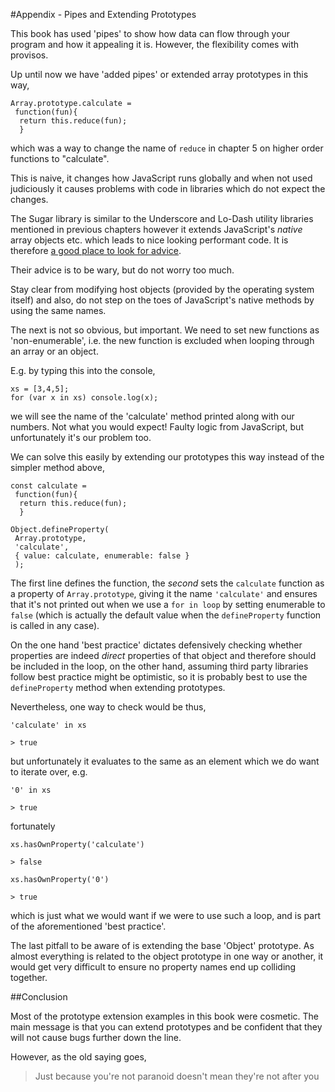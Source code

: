 #Appendix - Pipes and Extending Prototypes

This book has used 'pipes' to show how data can flow through your program and how it appealing it is. However, the flexibility comes with provisos.

Up until now we have 'added pipes' or extended array prototypes in this way,

~~~~~~~~
Array.prototype.calculate =
 function(fun){
  return this.reduce(fun);
  }
~~~~~~~~

which was a way to change the name of `reduce` in chapter 5 on higher order functions to "calculate".

This is naive, it changes how JavaScript runs globally and when not used judiciously it causes problems with code in libraries which do not expect the changes.

The Sugar library is similar to the Underscore and Lo-Dash utility libraries mentioned in previous chapters however it extends JavaScript's *native* array objects etc. which leads to nice looking performant code. It is therefore [a good place to look for advice](http://sugarjs.com/native).

Their advice is to be wary, but do not worry too much.

Stay clear from modifying host objects (provided by the operating system itself) and also, do not step on the toes of JavaScript's native methods by using the same names.

The next is not so obvious, but important. We need to set new functions as 'non-enumerable', i.e. the new function is excluded when looping through an array or an object.

E.g. by typing this into the console,

~~~~~~~~
xs = [3,4,5];
for (var x in xs) console.log(x);
~~~~~~~~

we will see the name of the 'calculate' method printed along with our numbers. Not what you would expect! Faulty logic from JavaScript, but unfortunately it's our problem too.

We can solve this easily by extending our prototypes this way instead of the simpler method above,

~~~~~~~~
const calculate =
 function(fun){
  return this.reduce(fun);
  }

Object.defineProperty(
 Array.prototype,
 'calculate',
 { value: calculate, enumerable: false }
 );
~~~~~~~~

The first line defines the function, the *second* sets the `calculate` function as a property of `Array.prototype`, giving it the name `'calculate'` and ensures that it's not printed out when we use a `for in loop` by setting enumerable to `false` (which is actually the default value when the `defineProperty` function is called in any case).

On the one hand 'best practice' dictates defensively checking whether properties are indeed *direct* properties of that object and therefore should be included in the loop, on the other hand, assuming third party libraries follow best practice might be optimistic, so it is probably best to use the `defineProperty` method when extending prototypes.

Nevertheless, one way to check would be thus,

`'calculate' in xs`

`> true`

but unfortunately it evaluates to the same as an element which we do want to iterate over, e.g.

`'0' in xs`

`> true`

fortunately

`xs.hasOwnProperty('calculate')`

`> false`

`xs.hasOwnProperty('0')`

`> true`

which is just what we would want if we were to use such a loop, and is part of the aforementioned 'best practice'.

The last pitfall to be aware of is extending the base 'Object' prototype. As almost everything is related to the object prototype in one way or another, it would get very difficult to ensure no property names end up colliding together.

##Conclusion

Most of the prototype extension examples in this book were cosmetic. The main message is that you can extend prototypes and be confident that they will not cause bugs further down the line.

However, as the old saying goes,

>Just because you're not paranoid doesn't mean they're not after you
